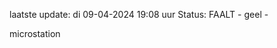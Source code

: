 laatste update: 
di 09-04-2024 19:08   uur 
Status: FAALT - geel - 
<div class="service Y">microstation</div>